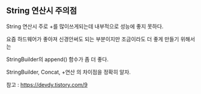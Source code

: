 ## String 연산시 주의점



String 연산시 주로 +를 많이쓰게되는데 내부적으로 성능에  좋지 못하다. 

요즘 하드웨어가 좋아져 신경안써도 되는 부분이지만  조금이라도 더 좋게 만들기 위해서는

StringBuilder의 append() 함수가 좀 더 좋다.



StringBuilder, Concat, +연산 의 차이점을 정확히 알자.



참고 : https://devdy.tistory.com/9



